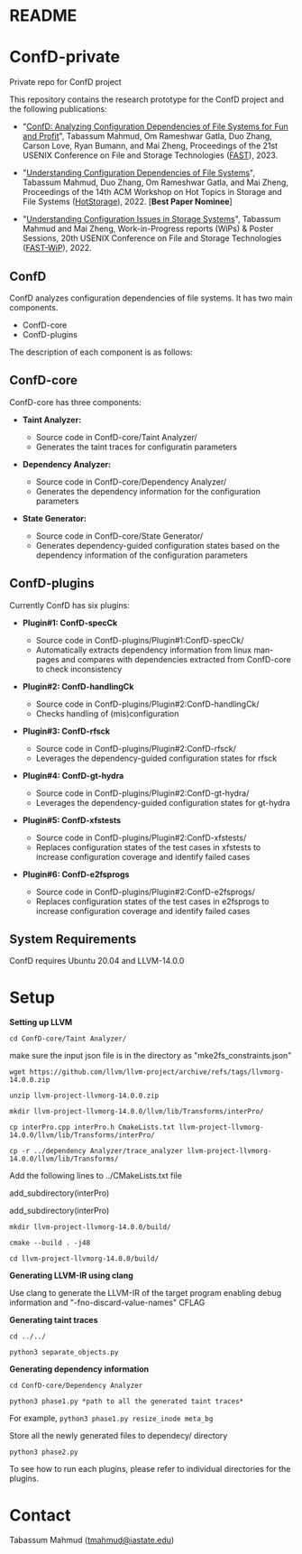 # README #
# ConfD-private

Private repo for ConfD project

This repository contains the research prototype for the ConfD project and the following publications: 

- "[ConfD: Analyzing Configuration Dependencies of File Systems for Fun and Profit](https://www.usenix.org/conference/fast23)",
Tabassum Mahmud, Om Rameshwar Gatla, Duo Zhang, Carson Love, Ryan Bumann, and Mai Zheng,
Proceedings of the 21st USENIX Conference on File and Storage Technologies ([FAST](https://www.usenix.org/conference/fast23)), 2023.

- "[Understanding Configuration Dependencies of File Systems](https://dl.acm.org/doi/abs/10.1145/3538643.3539756)",
Tabassum Mahmud, Duo Zhang, Om Rameshwar Gatla, and Mai Zheng, 
Proceedings of the 14th ACM Workshop on Hot Topics in Storage and File Systems ([HotStorage](https://www.hotstorage.org/2022/)), 2022. [**Best Paper Nominee**] 

- "[Understanding Configuration Issues in Storage Systems](https://www.usenix.org/conference/fast22/presentation/mahmud)",
Tabassum Mahmud and Mai Zheng,
Work-in-Progress reports (WiPs) & Poster Sessions, 20th USENIX Conference on File and Storage Technologies ([FAST-WiP](https://www.usenix.org/conference/fast22/wips)), 2022.

## ConfD ##
ConfD analyzes configuration dependencies of file systems. It has two main components.

- ConfD-core
- ConfD-plugins

The description of each component is as follows:

## ConfD-core ##

ConfD-core has three components: 

- **Taint Analyzer:**
  - Source code in ConfD-core/Taint Analyzer/
  - Generates the taint traces for configuratin parameters

- **Dependency Analyzer:**
  - Source code in ConfD-core/Dependency Analyzer/
  - Generates the dependency information for the configuration parameters

- **State Generator:**
  - Source code in ConfD-core/State Generator/
  - Generates dependency-guided configuration states based on the dependency information of the configuration parameters

## ConfD-plugins ##

Currently ConfD has six plugins:

- **Plugin#1: ConfD-specCk**
  - Source code in ConfD-plugins/Plugin#1:ConfD-specCk/
  - Automatically extracts dependency information from linux man-pages and compares with dependencies extracted from ConfD-core to check inconsistency

- **Plugin#2: ConfD-handlingCk**
  - Source code in ConfD-plugins/Plugin#2:ConfD-handlingCk/
  - Checks handling of (mis)configuration
 
- **Plugin#3: ConfD-rfsck**
  - Source code in ConfD-plugins/Plugin#2:ConfD-rfsck/
  - Leverages the dependency-guided configuration states for rfsck
  
- **Plugin#4: ConfD-gt-hydra**
  - Source code in ConfD-plugins/Plugin#2:ConfD-gt-hydra/
  - Leverages the dependency-guided configuration states for gt-hydra
  
- **Plugin#5: ConfD-xfstests**
  - Source code in ConfD-plugins/Plugin#2:ConfD-xfstests/
  - Replaces configuration states of the test cases in xfstests to increase configuration coverage and identify failed cases
  
- **Plugin#6: ConfD-e2fsprogs**
  - Source code in ConfD-plugins/Plugin#2:ConfD-e2fsprogs/
  - Replaces configuration states of the test cases in e2fsprogs to increase configuration coverage and identify failed cases

## System Requirements ##

ConfD requires Ubuntu 20.04 and LLVM-14.0.0

# Setup #

**Setting up LLVM**

```cd ConfD-core/Taint Analyzer/```

make sure the input json file is in the directory as "mke2fs_constraints.json"


```wget https://github.com/llvm/llvm-project/archive/refs/tags/llvmorg-14.0.0.zip```

```unzip llvm-project-llvmorg-14.0.0.zip```

```mkdir llvm-project-llvmorg-14.0.0/llvm/lib/Transforms/interPro/```

```cp interPro.cpp interPro.h CmakeLists.txt llvm-project-llvmorg-14.0.0/llvm/lib/Transforms/interPro/```

```cp -r ../dependency Analyzer/trace_analyzer llvm-project-llvmorg-14.0.0/llvm/lib/Transforms/```

Add the following lines to ../CMakeLists.txt file

  add_subdirectory(interPro)

  add_subdirectory(interPro)

```mkdir llvm-project-llvmorg-14.0.0/build/```

```cmake --build . -j48```

```cd llvm-project-llvmorg-14.0.0/build/```

**Generating LLVM-IR using clang**

  Use clang to generate the LLVM-IR of the target program enabling debug information and "-fno-discard-value-names" CFLAG

**Generating taint traces**

```cd ../../```

```python3 separate_objects.py```

**Generating dependency information**

```cd ConfD-core/Dependency Analyzer```

```python3 phase1.py *path to all the generated taint traces*```

For example, ```python3 phase1.py resize_inode meta_bg```
  
Store all the newly generated files to dependecy/ directory

```python3 phase2.py```

To see how to run each plugins, please refer to individual directories for the plugins.


# Contact #

Tabassum Mahmud (tmahmud@iastate.edu)




